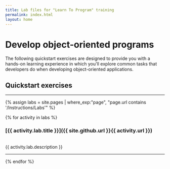 ```yaml
---
title: Lab files for "Learn To Program" training 
permalink: index.html
layout: home
---
```


# Develop object-oriented programs

The following quickstart exercises are designed to provide you with a hands-on learning experience in which you'll explore common tasks that developers do when developing object-oriented applications.

## Quickstart exercises
<hr>

{% assign labs = site.pages | where_exp:"page", "page.url contains '/Instructions/Labs'" %}

{% for activity in labs  %}

### [{{ activity.lab.title }}]({{ site.github.url }}{{ activity.url }})
<br>
{{ activity.lab.description }}
<hr>
{% endfor %}
